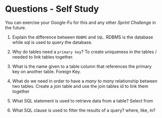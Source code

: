 # Questions - Self Study

You can exercise your Google-Fu for this and any other _Sprint Challenge_ in the future.

1.  Explain the difference between `RDBMS` and `SQL`.
RDBMS is the database while sql is used to query the database.

1.  Why do tables need a `primary key`?
To create uniqueness in the tables / needed to link tables together.

1.  What is the name given to a table column that references the primary key on another table.
Foreign Key.

1.  What do we need in order to have a _many to many_ relationship between two tables.
Create a join table and use the join tables id to link them together

1.  What SQL statement is used to retrieve data from a table?
Select from

1.  What SQL clause is used to filter the results of a query?
where, like, in?